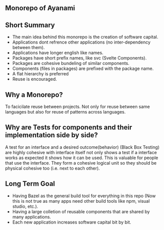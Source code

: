 ## Monorepo of Ayanami

## Short Summary
- The main idea behind this monorepo is the creation of software capital.
- Applications dont refrence other applications (no inter-dependency between them).
- Applications have longer english like names.
- Packages have short prefix names, like svc (Svelte Components).
- Packages are cohesive bundeling of similar components.
- Components (files in packages) are prefixed with the package name.
- A flat hierarchy is preferred
- Reuse is encouraged.

## Why a Monorepo?

To facicilate reuse between projects. Not only for reuse between same languages but also for reuse of patterns across languages.

## Why are Tests for components and their implementation side by side?

A test for an interface and a desired outcome(behavior) (Black Box Testing) are highly cohesive with interface itself not only shows a test if a interface works as expected it shows how it can be used. This is valuable for people that use the interface. They form a cohesive logical unit so they should be physical cohesive too (i.e. next to each other).

## Long Term Goal
- Having Bazel as the general build tool for everything in this repo (Now this is not true as many apps need other build tools like npm, visual studio, etc.).
- Having a large colletion of reusable components that are shared by many applications.
- Each new application increases software capital bit by bit.

